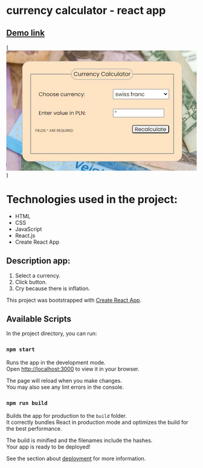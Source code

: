 # currency calculator - react app

## [Demo link](https://adamwilczak.github.io/currrency-calculator---react/)

(![Alt text](public/ogImage.png))
# Technologies used in the project:
- HTML
- CSS
- JavaScript
- React.js
- Create React App



## Description app:
1. Select a currency.
2. Click button.
3. Cry because there is inflation.

This project was bootstrapped with [Create React App](https://github.com/facebook/create-react-app).

## Available Scripts

In the project directory, you can run:

### `npm start`

Runs the app in the development mode.\
Open [http://localhost:3000](http://localhost:3000) to view it in your browser.

The page will reload when you make changes.\
You may also see any lint errors in the console.

### `npm run build`

Builds the app for production to the `build` folder.\
It correctly bundles React in production mode and optimizes the build for the best performance.

The build is minified and the filenames include the hashes.\
Your app is ready to be deployed!

See the section about [deployment](https://facebook.github.io/create-react-app/docs/deployment) for more information.
